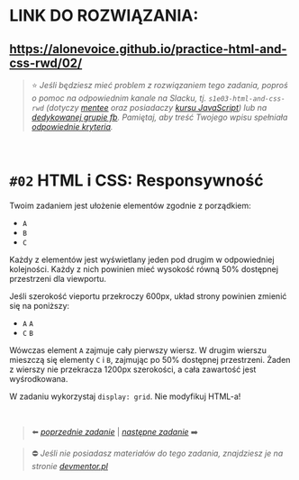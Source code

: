 # LINK DO ROZWIĄZANIA:

## https://alonevoice.github.io/practice-html-and-css-rwd/02/

> :star: *Jeśli będziesz mieć problem z rozwiązaniem tego zadania, poproś o pomoc na odpowiednim kanale na Slacku, tj. `s1e03-html-and-css-rwd` (dotyczy [mentee](https://devmentor.pl/mentoring-javascript/) oraz posiadaczy [kursu JavaScript](https://devmentor.pl/p/javascript-for-beginners/)) lub na [dedykowanej grupie fb](https://www.facebook.com/groups/155234921740033). Pamiętaj, aby treść Twojego wpisu spełniała [odpowiednie kryteria](https://devmentor.pl/jak-prosic-o-pomoc/).*

&nbsp;

# `#02` HTML i CSS: Responsywność

Twoim zadaniem jest ułożenie elementów zgodnie z porządkiem:
- `A`
- `B`
- `C`

Każdy z elementów jest wyświetlany jeden pod drugim w odpowiedniej kolejności. Każdy z nich powinien mieć wysokość równą 50% dostępnej przestrzeni dla viewportu.

Jeśli szerokość vieportu przekroczy 600px, układ strony powinien zmienić się na poniższy:
- `A` `A`
- `C` `B`

Wówczas element `A` zajmuje cały pierwszy wiersz. W drugim wierszu mieszczą się elementy `C` i `B`, zajmując po 50% dostępnej przestrzeni. Żaden z wierszy nie przekracza 1200px szerokości, a cała zawartość jest wyśrodkowana.

W zadaniu wykorzystaj `display: grid`. Nie modyfikuj HTML-a!


&nbsp;

> :arrow_left: [*poprzednie zadanie*](./../01) | [*następne zadanie*](./../03) :arrow_right:

> :no_entry: *Jeśli nie posiadasz materiałów do tego zadania, znajdziesz je na stronie [devmentor.pl](https://devmentor.pl/p/html-and-css-rwd/)*
